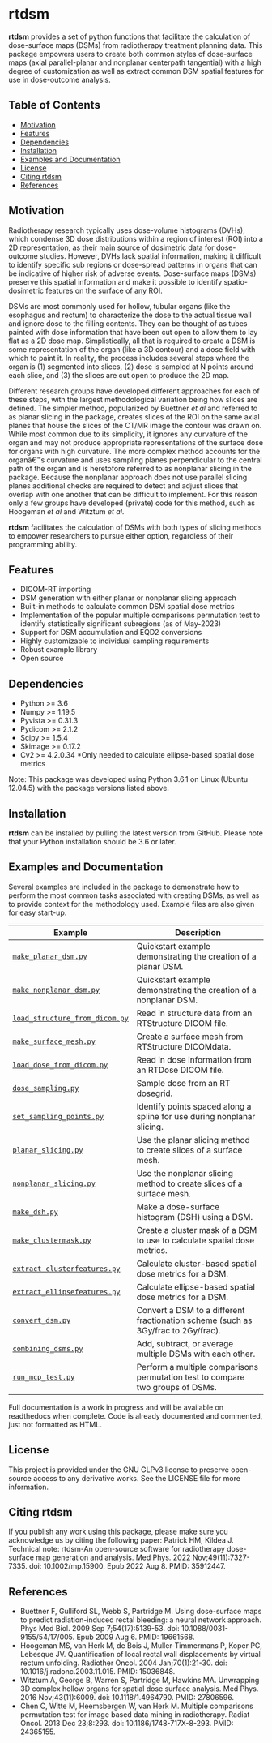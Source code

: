 # rtdsm
**rtdsm** provides a set of python functions that facilitate the calculation of dose-surface maps (DSMs) from radiotherapy treatment planning data. This package empowers users to create both common styles of dose-surface maps (axial parallel-planar and nonplanar centerpath tangential) with a high degree of customization as well as extract common DSM spatial features for use in dose-outcome analysis.

## Table of Contents
* [Motivation](#motivation)
* [Features](#features)
* [Dependencies](#dependencies)
* [Installation](#installation)
* [Examples and Documentation](#examples-and-documentation)
* [License](#license)
* [Citing rtdsm](#citing-rtdsm)
* [References](#references)

## Motivation
Radiotherapy research typically uses dose-volume histograms (DVHs), which condense 3D dose distributions within a region of interest (ROI) into a 2D representation, as their main source of dosimetric data for dose-outcome studies. However, DVHs lack spatial information, making it difficult to identify specific sub regions or dose-spread patterns in organs that can be indicative of higher risk of adverse events. Dose-surface maps (DSMs) preserve this spatial information and make it possible to identify spatio-dosimetric features on the surface of any ROI.

DSMs are most commonly used for hollow, tubular organs (like the esophagus and rectum) to characterize the dose to the actual tissue wall and ignore dose to the filling contents. They can be thought of as tubes painted with dose information that have been cut open to allow them to lay flat as a 2D dose map. Simplistically, all that is required to create a DSM is some representation of the organ (like a 3D contour) and a dose field with which to paint it. In reality, the process includes several steps where the organ is (1) segmented into slices, (2) dose is sampled at N points around each slice, and (3) the slices are cut open to produce the 2D map.

Different research groups have developed different approaches for each of these steps, with the largest methodological variation being how slices are defined. The simpler method, popularized by Buettner *et al* and referred to as planar slicing in the package, creates slices of the ROI on the same axial planes that house the slices of the CT/MR image the contour was drawn on. While most common due to its simplicity, it ignores any curvature of the organ and may not produce appropriate representations of the surface dose for organs with high curvature. The more complex method accounts for the organâ€™s curvature and uses sampling planes perpendicular to the central path of the organ and is heretofore referred to as nonplanar slicing in the package. Because the nonplanar approach does not use parallel slicing planes additional checks are required to detect and adjust slices that overlap with one another that can be difficult to implement. For this reason only a few groups have developed (private) code for this method, such as Hoogeman *et al* and Witztum *et al*.

**rtdsm** facilitates the calculation of DSMs with both types of slicing methods to empower researchers to pursue either option, regardless of their programming ability.

## Features
- DICOM-RT importing
- DSM generation with either planar or nonplanar slicing approach 
- Built-in methods to calculate common DSM spatial dose metrics
- Implementation of the popular multiple comparisons permutation test to identify statistically significant subregions (as of May-2023)
- Support for DSM accumulation and EQD2 conversions
- Highly customizable to individual sampling requirements 
- Robust example library
- Open source

## Dependencies
- Python >= 3.6
- Numpy >= 1.19.5
- Pyvista >= 0.31.3
- Pydicom >= 2.1.2
- Scipy >= 1.5.4
- Skimage >= 0.17.2
- Cv2  >= 4.2.0.34	*Only needed to calculate ellipse-based spatial dose metrics

Note: This package was developed using Python 3.6.1 on Linux (Ubuntu 12.04.5) with the package versions listed above.

## Installation
**rtdsm** can be installed by pulling the latest version from GitHub. Please note that your Python installation should be 3.6 or later.

## Examples and Documentation
Several examples are included in the package to demonstrate how to perform the most common tasks associated with creating DSMs, as well as to provide context for the methodology used. Example files are also given for easy start-up.

| Example| Description | 
| --- | --- | 
| [`make_planar_dsm.py`](examples/make_planar_dsm.py) | Quickstart example demonstrating the creation of a planar DSM. | 
| [`make_nonplanar_dsm.py`](examples/make_nonplanar_dsm.py) | Quickstart example demonstrating the creation of a nonplanar DSM. |
| [`load_structure_from_dicom.py`](examples/load_structure_from_dicom.py) | Read in structure data from an RTStructure DICOM file. |
| [`make_surface_mesh.py`](examples/make_surface_mesh.py) | Create a surface mesh from RTStructure DICOMdata. |
| [`load_dose_from_dicom.py`](examples/load_dose_from_dicom.py) | Read in dose information from an RTDose DICOM file. |
| [`dose_sampling.py`](examples/dose_sampling.py) | Sample dose from an RT dosegrid. |
| [`set_sampling_points.py`](examples/set_sampling_points.py) | Identify points spaced along a spline for use during nonplanar slicing. |
| [`planar_slicing.py`](examples/planar_slicing.py) | Use the planar slicing method to create slices of a surface mesh. |
| [`nonplanar_slicing.py`](examples/nonplanar_slicing.py) | Use the nonplanar slicing method to create slices of a surface mesh. |
| [`make_dsh.py`](examples/make_dsh.py) | Make a dose-surface histogram (DSH) using a DSM. |
| [`make_clustermask.py`](examples/make_clustermask.py) | Create a cluster mask of a DSM to use to calculate spatial dose metrics. |
| [`extract_clusterfeatures.py`](examples/extract_clusterfeatures.py) |  Calculate cluster-based spatial dose metrics for a DSM. |
| [`extract_ellipsefeatures.py`](examples/extract_ellipsefeatures.py) | Calculate ellipse-based spatial dose metrics for a DSM. |
| [`convert_dsm.py`](examples/convert_dsm.py) | Convert a DSM to a different fractionation scheme (such as 3Gy/frac to 2Gy/frac). |
| [`combining_dsms.py`](examples/combining_dsms.py) | Add, subtract, or average multiple DSMs with each other. |
| [`run_mcp_test.py`](examples/run_mcp_test.py) | Perform a multiple comparisons permutation test to compare two groups of DSMs. |

Full documentation is a work in progress and will be available on readthedocs when complete. Code is already documented and commented, just not formatted as HTML.

## License
This project is provided under the GNU GLPv3 license to preserve open-source access to any derivative works. See the LICENSE file for more information.

## Citing rtdsm
If you publish any work using this package, please make sure you acknowledge us by citing the following paper:
Patrick HM, Kildea J. Technical note: rtdsm-An open-source software for radiotherapy dose-surface map generation and analysis. Med Phys. 2022 Nov;49(11):7327-7335. doi: 10.1002/mp.15900. Epub 2022 Aug 8. PMID: 35912447.

## References
- Buettner F, Gulliford SL, Webb S, Partridge M. Using dose-surface maps to predict radiation-induced rectal bleeding: a neural network approach. Phys Med Biol. 2009 Sep 7;54(17):5139-53. doi: 10.1088/0031-9155/54/17/005. Epub 2009 Aug 6. PMID: 19661568.
- Hoogeman MS, van Herk M, de Bois J, Muller-Timmermans P, Koper PC, Lebesque JV. Quantification of local rectal wall displacements by virtual rectum unfolding. Radiother Oncol. 2004 Jan;70(1):21-30. doi: 10.1016/j.radonc.2003.11.015. PMID: 15036848.
- Witztum A, George B, Warren S, Partridge M, Hawkins MA. Unwrapping 3D complex hollow organs for spatial dose surface analysis. Med Phys. 2016 Nov;43(11):6009. doi: 10.1118/1.4964790. PMID: 27806596.
- Chen C, Witte M, Heemsbergen W, van Herk M. Multiple comparisons permutation test for image based data mining in radiotherapy. Radiat Oncol. 2013 Dec 23;8:293. doi: 10.1186/1748-717X-8-293. PMID: 24365155.
